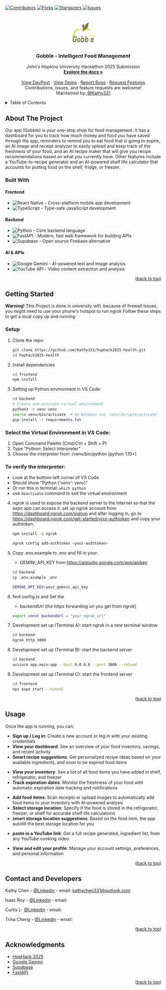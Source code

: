 <a name="readme-top"></a>

[![Contributors][contributors-shield]][contributors-url]
[![Forks][forks-shield]][forks-url]
[![Stargazers][stars-shield]][stars-url]
[![Issues][issues-shield]][issues-url]

<!-- PROJECT LOGO -->
<br />
<div align="center">
  <a href="https://github.com/Kathy331/hophack2025-health">
    <img src="frontend/images/Gobble.png" alt="Logo" width="80" height="80">
  </a>

  <h3 align="center">Gobble - Intelligent Food Management</h3>

  <p align="center">
    John's Hopkins University Hackathon 2025 Submission
    <br />
    <a href="https://github.com/Kathy331/hophack2025-health"><strong>Explore the docs »</strong></a>
    <br />
    <br />
    <a href="https://devpost.com/software/gobble-ru6bdy?ref_content=user-portfolio&ref_feature=in_progress">View DevPost</a>
    ·
    <a href="test">View Demo</a>
    ·
    <a href="https://github.com/Kathy331/hophack2025-health/issues/new?labels=bug&template=bug-report---.md">Report Bugs</a>
    ·
    <a href="https://github.com/Kathy331/hophack2025-health/issues/new?labels=enhancement&template=feature-request---.md">Request Features</a>
    <br />
    Contributions, issues, and feature requests are welcome!
    <br />
    Maintained by:<a href="https://github.com/Kathy331"> @Kathy331</a>

  </p>
</div>




<!-- TABLE OF CONTENTS -->
<details>
  <summary>Table of Contents</summary>
  <ol>
    <li>
      <a href="#about-the-project">About The Project</a>
      <ul>
        <li><a href="#built-with">Built With</a></li>
      </ul>
    </li>
    <li>
      <a href="#getting-started">Getting Started</a>
      <ul>
        <li><a href="#prerequisites">Prerequisites</a></li>
        <li><a href="#setup">Setup</a></li>
      </ul>
    </li>
    <li><a href="#usage">Usage</a></li>
    <li><a href="#system-architecture-diagram">System Architecture Diagram</a></li>
    <li><a href="#contact-and-developers">Contact and Developers</a></li>
    <li><a href="#acknowledgments">Acknowledgments</a></li>
  </ol>
</details>

<!-- ABOUT THE PROJECT -->
## About The Project
Our app (Gobble) is your one-stop shop for food management. It has a dashboard for you to track how much money and food you have saved through the app, reminders to remind you to eat food that is going to expire, an AI image and receipt analyzer to easily upload and keep track of the freshness of your food, and an AI recipe maker that will give you recipe recommendations based on what you currently have. Other features include a YouTube-to-recipe generator and an AI-powered shelf life calculator that accounts for putting food on the shelf, fridge, or freezer.

<!-- Built With -->
### Built With

#### Frontend
* ![React Native](https://img.shields.io/badge/React_Native-20232A?style=flat-square&logo=react&logoColor=61DAFB) - Cross-platform mobile app development
* ![TypeScript](https://img.shields.io/badge/TypeScript-007ACC?style=flat-square&logo=typescript&logoColor=white) - Type-safe JavaScript development

#### Backend
* ![Python](https://img.shields.io/badge/Python-3776AB?style=flat-square&logo=python&logoColor=white) - Core backend language
* ![FastAPI](https://img.shields.io/badge/FastAPI-009688?style=flat-square&logo=fastapi&logoColor=white) - Modern, fast web framework for building APIs
* ![Supabase](https://img.shields.io/badge/Supabase-181818?style=flat-square&logo=supabase&logoColor=white) - Open source Firebase alternative

#### AI & APIs
* ![Google Gemini](https://img.shields.io/badge/Google_Gemini-4285F4?style=flat-square&logo=google&logoColor=white) - AI-powered text and image analysis
* ![YouTube API](https://img.shields.io/badge/YouTube_API-FF0000?style=flat-square&logo=youtube&logoColor=white) - Video content extraction and analysis



<p align="right">(<a href="#readme-top">back to top</a>)</p>

<!-- GETTING STARTED -->
## Getting Started

**Warning!** This Project is done in university wifi, because of firewall issues, you might need to use your phone's hotspot to run ngrok Follow these steps to get a local copy up and running:

### Setup

1. Clone the repo:
   ```bash
   git clone https://github.com/Kathy331/hophack2025-health.git
   cd hophack2025-health
   ```
2. Install dependencies
   ```bash
   cd frontend
   npm install
   ```
3. Setting up Python environment in VS Code:
    ```bash
    cd backend
    # Create and activate virtual environment
    python3 -m venv venv
    source venv/bin/activate  # On Windows use `venv\Scripts\activate`
    pip install -r requirements.txt
    ```

  ### Select the Virtual Environment in VS Code:
  1. Open Command Palette (Cmd/Ctrl + Shift + P)
  2. Type "Python: Select Interpreter"
  3. Choose the interpreter from ./venv/bin/python (python 1.10+)
  
  ### To verify the interpreter:
  - Look at the bottom-left corner of VS Code
  - Should show "Python ('venv': venv)"
  - Or run this in terminal: `which python`
  - use `deactivate` command to exit the virtual environment

4. ngrok is used to expose the backend server to the internet so that the expo app can access it. set up ngrok account from https://dashboard.ngrok.com/signup and after logging in, go to https://dashboard.ngrok.com/get-started/your-authtoken and copy your authtoken.
    ```bash
    npm install -g ngrok
    ```
    ```bash
    ngrok config add-authtoken <your-authtoken>
    ```
5. Copy .env.example to .env and fill in your:
    - GEMINI_API_KEY from https://aistudio.google.com/app/apikey
    ```bash
    cd backend
    cp .env.example .env
    ```
    ```bash
    GEMINI_API_KEY=your_gemini_api_key
    ```
6. find config.ts and Set the 
    - backendUrl (the https forwarding url you get from ngrok)
    ```bash
    export const backendUrl = "your_ngrok_url"
    ```

7. Development set up (Terminal A): start ngrok in a new terminal window
    ```bash
    cd backend
    ngrok http 3000
    ```
8. Development set up (Terminal B): start the backend server
    ```bash
    cd backend
    uvicorn app.main:app --host 0.0.0.0 --port 3000 --reload
    ```
9. Development set up (Terminal C): start the frontend server
    ```bash
    cd frontend
    npx expo start --tunnel
    ```
  


<p align="right">(<a href="#readme-top">back to top</a>)</p>

<!-- USAGE -->
## Usage
<!--[demo](https://youtu.be/B0gPpqxy5SE)-->
Once the app is running, you can:
<!-- Home Page-->
- **Sign up / Log in**: Create a new account or log in with your existing credentials
- **View your dashboard**: See an overview of your food inventory, savings, and recent activity
- **Smart recipe suggestions**: Get personalized recipe ideas based on your available ingredients, and soon to be expired food items

<!-- Inventory -->
- **View your inventory**: See a list of all food items you have added in shelf, refrigerator, and freezer
- **Track expiration dates**: Monitor the freshness of your food with automatic expiration date tracking and notifications
<!-- - **Update quantities**: Easily adjust the quantity of each food item as you use or add
- **Search and filter**: Quickly find specific food items by name, category, or expiration status -->

<!-- Add -->
- **Add food items**: Scan receipts or upload images to automatically add food items to your inventory with AI-powered analysis
- **Select storage location**: Specify if the food is stored in the refrigerator, freezer, or shelf for accurate shelf life calculations
- **smart storage location suggestions**: Based on the food item, the app autofill the best storage location for you

<!-- Recipes -->
- **paste in a YouTube link**: Get a full recipe generated, ingredient list, from any YouTube cooking video
<!-- Profile -->
- **View and edit your profile**: Manage your account settings, preferences, and personal information
<!-- - **Track your savings**: See how much money and food you have saved by using the app over time
- **Settings**: Customize your notification preferences, theme, and other app settings -->


<p align="right">(<a href="#readme-top">back to top</a>)</p>

<!-- CONTACT -->
## Contact and Developers

Kathy Chen - [@Linkedin](https://www.linkedin.com/in/kathy-chen-b35b532a6/) - email: kathychen331@outlook.com

Isaac Roy - [@Linkedin](https://www.linkedin.com/in/isaac-roy-b21567290/) - email: 

Curtis L- [@Linkedin](https://www.linkedin.com/in/curtis-l-92674a30b/) - email: 

Trina Cheng - [@Linkedin](https://www.linkedin.com/in/trina-cheng-48697a329/) - email: 


<p align="right">(<a href="#readme-top">back to top</a>)</p>

<!-- ACKNOWLEDGMENTS -->
## Acknowledgments
 
* [HopHack 2025](https://hophacks.com/#cover-section)
* [Google Gemini](https://aistudio.google.com/)
* [Supabase](https://supabase.com/)
* [FastAPI](https://fastapi.tiangolo.com/)

<p align="right">(<a href="#readme-top">back to top</a>)</p>

<!-- MARKDOWN LINK & IMAGE DEFINITIONS -->
[contributors-shield]: https://img.shields.io/github/contributors/Kathy331/hophack2025-health.svg?style=flat-square
[contributors-url]: https://github.com/Kathy331/hophack2025-health/graphs/contributors
[forks-shield]: https://img.shields.io/github/forks/Kathy331/hophack2025-health.svg?style=flat-square
[forks-url]: https://github.com/Kathy331/hophack2025-health/network/members
[stars-shield]: https://img.shields.io/github/stars/Kathy331/hophack2025-health.svg?style=flat-square
[stars-url]: https://github.com/Kathy331/hophack2025-health/stargazers
[issues-shield]: https://img.shields.io/github/issues/Kathy331/hophack2025-health.svg?style=flat-square
[issues-url]: https://github.com/Kathy331/hophack2025-health/issues
